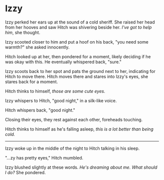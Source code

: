 # Izzy

Izzy perked her ears up at the sound of a cold sheriff. She raised her head from her hooves and saw Hitch was shivering beside her. *I've got to help him*, she thought.

Izzy scooted closer to him and put a hoof on his back, "you need some warmth?" she asked innocently.

Hitch looked up at her, then pondered for a moment, likely deciding if he was okay with this. He eventually whispered back, "sure."

Izzy scoots back to her spot and pats the ground next to her, indicating for Hitch to move there. Hitch moves there and stares into Izzy's eyes, she stares back for a moment.

Hitch thinks to himself, *those are some cute eyes.*

Izzy whispers to Hitch, "good night," in a silk-like voice.

Hitch whispers back, "good night."

Closing their eyes, they rest against each other, foreheads touching.

Hitch thinks to himself as he's falling asleep, *this is a lot better than being cold.*

***

Izzy woke up in the middle of the night to Hitch talking in his sleep.

"…zy has pretty eyes," Hitch mumbled.

Izzy blushed slightly at these words. *He's dreaming about me.* *What should I do?* She pondered.

